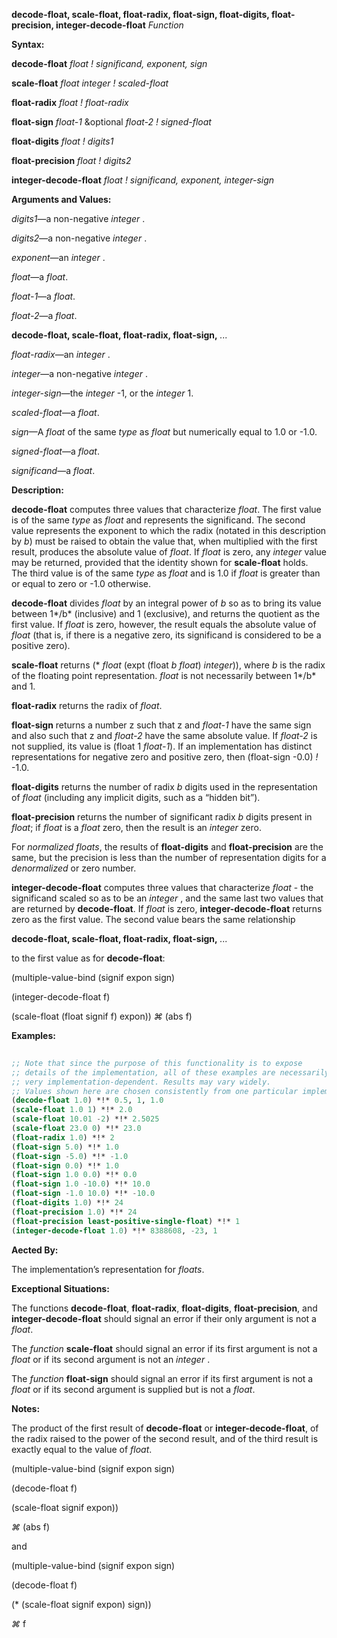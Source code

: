 **decode-float, scale-float, float-radix, float-sign, float-digits, float-precision, integer-decode-float** *Function* 



**Syntax:** 



**decode-float** *float ! significand, exponent, sign* 



**scale-float** *float integer ! scaled-float* 



**float-radix** *float ! float-radix* 



**float-sign** *float-1* &amp;optional *float-2 ! signed-float* 



**float-digits** *float ! digits1* 



**float-precision** *float ! digits2* 



**integer-decode-float** *float ! significand, exponent, integer-sign* 



**Arguments and Values:** 



*digits1*—a non-negative *integer* . 



*digits2*—a non-negative *integer* . 



*exponent*—an *integer* . 



*float*—a *float*. 



*float-1*—a *float*. 



*float-2*—a *float*. 







 



 



**decode-float, scale-float, float-radix, float-sign,** *...* 



*float-radix*—an *integer* . 



*integer*—a non-negative *integer* . 



*integer-sign*—the *integer* -1, or the *integer* 1. 



*scaled-float*—a *float*. 



*sign*—A *float* of the same *type* as *float* but numerically equal to 1.0 or -1.0. 



*signed-float*—a *float*. 



*significand*—a *float*. 



**Description:** 



**decode-float** computes three values that characterize *float*. The first value is of the same *type* as *float* and represents the significand. The second value represents the exponent to which the radix (notated in this description by *b*) must be raised to obtain the value that, when multiplied with the first result, produces the absolute value of *float*. If *float* is zero, any *integer* value may be returned, provided that the identity shown for **scale-float** holds. The third value is of the same *type* as *float* and is 1.0 if *float* is greater than or equal to zero or -1.0 otherwise. 



**decode-float** divides *float* by an integral power of *b* so as to bring its value between 1*/b* (inclusive) and 1 (exclusive), and returns the quotient as the first value. If *float* is zero, however, the result equals the absolute value of *float* (that is, if there is a negative zero, its significand is considered to be a positive zero). 



**scale-float** returns (\* *float* (expt (float *b float*) *integer*)), where *b* is the radix of the floating point representation. *float* is not necessarily between 1*/b* and 1. 



**float-radix** returns the radix of *float*. 



**float-sign** returns a number z such that z and *float-1* have the same sign and also such that z and *float-2* have the same absolute value. If *float-2* is not supplied, its value is (float 1 *float-1*). If an implementation has distinct representations for negative zero and positive zero, then (float-sign -0.0) *!* -1.0. 



**float-digits** returns the number of radix *b* digits used in the representation of *float* (including any implicit digits, such as a “hidden bit”). 



**float-precision** returns the number of significant radix *b* digits present in *float*; if *float* is a *float* zero, then the result is an *integer* zero. 



For *normalized floats*, the results of **float-digits** and **float-precision** are the same, but the precision is less than the number of representation digits for a *denormalized* or zero number. 



**integer-decode-float** computes three values that characterize *float* - the significand scaled so as to be an *integer* , and the same last two values that are returned by **decode-float**. If *float* is zero, **integer-decode-float** returns zero as the first value. The second value bears the same relationship 







 



 



**decode-float, scale-float, float-radix, float-sign,** *...* 



to the first value as for **decode-float**: 



(multiple-value-bind (signif expon sign) 



(integer-decode-float f) 



(scale-float (float signif f) expon)) *⌘* (abs f) 



**Examples:**
```lisp
 
;; Note that since the purpose of this functionality is to expose 
;; details of the implementation, all of these examples are necessarily 
;; very implementation-dependent. Results may vary widely. 
;; Values shown here are chosen consistently from one particular implementation. (decode-float .5) *!* 0.5, 0, 1.0 
(decode-float 1.0) *!* 0.5, 1, 1.0 
(scale-float 1.0 1) *!* 2.0 
(scale-float 10.01 -2) *!* 2.5025 
(scale-float 23.0 0) *!* 23.0 
(float-radix 1.0) *!* 2 
(float-sign 5.0) *!* 1.0 
(float-sign -5.0) *!* -1.0 
(float-sign 0.0) *!* 1.0 
(float-sign 1.0 0.0) *!* 0.0 
(float-sign 1.0 -10.0) *!* 10.0 
(float-sign -1.0 10.0) *!* -10.0 
(float-digits 1.0) *!* 24 
(float-precision 1.0) *!* 24 
(float-precision least-positive-single-float) *!* 1 
(integer-decode-float 1.0) *!* 8388608, -23, 1 

```
**Aected By:** 



The implementation’s representation for *floats*. 



**Exceptional Situations:** 



The functions **decode-float**, **float-radix**, **float-digits**, **float-precision**, and **integer-decode-float** should signal an error if their only argument is not a *float*. 



The *function* **scale-float** should signal an error if its first argument is not a *float* or if its second argument is not an *integer* . 



The *function* **float-sign** should signal an error if its first argument is not a *float* or if its second argument is supplied but is not a *float*. 



**Notes:** 



The product of the first result of **decode-float** or **integer-decode-float**, of the radix raised to the power of the second result, and of the third result is exactly equal to the value of *float*. 



(multiple-value-bind (signif expon sign) 







 



 



(decode-float f) 



(scale-float signif expon)) 



*⌘* (abs f) 



and 



(multiple-value-bind (signif expon sign) 



(decode-float f) 



(\* (scale-float signif expon) sign)) 



*⌘* f 



